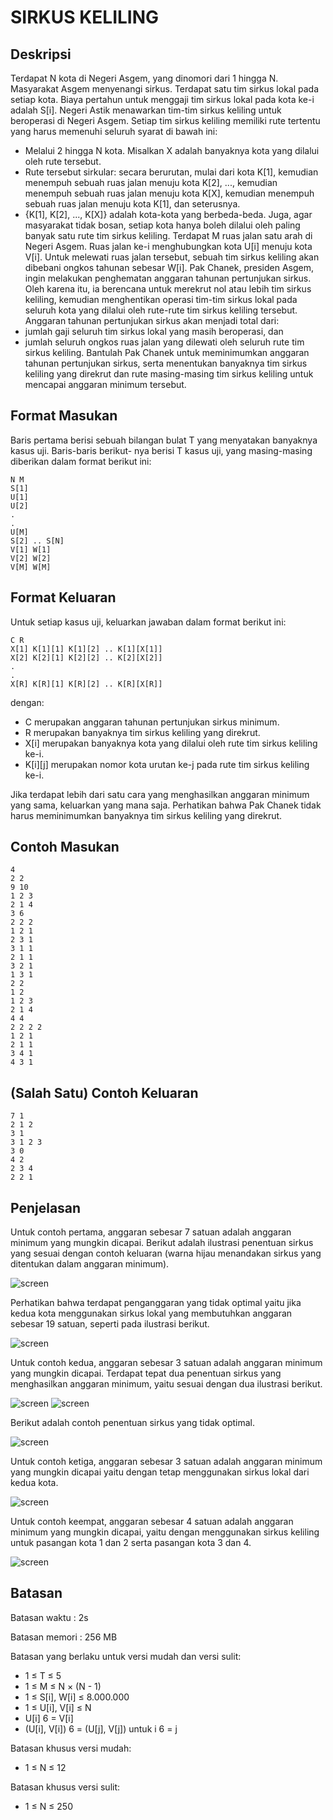 # SIRKUS KELILING

## Deskripsi
Terdapat N kota di Negeri Asgem, yang dinomori dari 1 hingga N. Masyarakat Asgem menyenangi sirkus.
Terdapat satu tim sirkus lokal pada setiap kota. Biaya pertahun untuk menggaji tim sirkus lokal pada
kota ke-i adalah S[i].
Negeri Astik menawarkan tim-tim sirkus keliling untuk beroperasi di Negeri Asgem. Setiap tim sirkus
keliling memiliki rute tertentu yang harus memenuhi seluruh syarat di bawah ini:
- Melalui 2 hingga N kota. Misalkan X adalah banyaknya kota yang dilalui oleh rute tersebut.
- Rute tersebut sirkular: secara berurutan, mulai dari kota K[1], kemudian menempuh sebuah ruas
jalan menuju kota K[2], ..., kemudian menempuh sebuah ruas jalan menuju kota K[X], kemudian
menempuh sebuah ruas jalan menuju kota K[1], dan seterusnya.
- {K[1], K[2], ..., K[X]} adalah kota-kota yang berbeda-beda.
Juga, agar masyarakat tidak bosan, setiap kota hanya boleh dilalui oleh paling banyak satu rute tim
sirkus keliling.
Terdapat M ruas jalan satu arah di Negeri Asgem. Ruas jalan ke-i menghubungkan kota U[i] menuju
kota V[i]. Untuk melewati ruas jalan tersebut, sebuah tim sirkus keliling akan dibebani ongkos tahunan
sebesar W[i].
Pak Chanek, presiden Asgem, ingin melakukan penghematan anggaran tahunan pertunjukan sirkus.
Oleh karena itu, ia berencana untuk merekrut nol atau lebih tim sirkus keliling, kemudian menghentikan
operasi tim-tim sirkus lokal pada seluruh kota yang dilalui oleh rute-rute tim sirkus keliling tersebut.
Anggaran tahunan pertunjukan sirkus akan menjadi total dari:
- jumlah gaji seluruh tim sirkus lokal yang masih beroperasi, dan
- jumlah seluruh ongkos ruas jalan yang dilewati oleh seluruh rute tim sirkus keliling.
Bantulah Pak Chanek untuk meminimumkan anggaran tahunan pertunjukan sirkus, serta menentukan
banyaknya tim sirkus keliling yang direkrut dan rute masing-masing tim sirkus keliling untuk mencapai
anggaran minimum tersebut.

## Format Masukan
Baris pertama berisi sebuah bilangan bulat T yang menyatakan banyaknya kasus uji. Baris-baris berikut-
nya berisi T kasus uji, yang masing-masing diberikan dalam format berikut ini:
    
    N M
    S[1]
    U[1]
    U[2]
    .
    .
    U[M]
    S[2] .. S[N]
    V[1] W[1]
    V[2] W[2]
    V[M] W[M]

## Format Keluaran
Untuk setiap kasus uji, keluarkan jawaban dalam format berikut ini:

    C R
    X[1] K[1][1] K[1][2] .. K[1][X[1]]
    X[2] K[2][1] K[2][2] .. K[2][X[2]]
    .
    .
    X[R] K[R][1] K[R][2] .. K[R][X[R]]

dengan:
- C merupakan anggaran tahunan pertunjukan sirkus minimum.
- R merupakan banyaknya tim sirkus keliling yang direkrut.
- X[i] merupakan banyaknya kota yang dilalui oleh rute tim sirkus keliling ke-i.
- K[i][j] merupakan nomor kota urutan ke-j pada rute tim sirkus keliling ke-i.

Jika terdapat lebih dari satu cara yang menghasilkan anggaran minimum yang sama, keluarkan yang
mana saja. Perhatikan bahwa Pak Chanek tidak harus meminimumkan banyaknya tim sirkus keliling
yang direkrut.

## Contoh Masukan
    
    4
    2 2
    9 10
    1 2 3
    2 1 4
    3 6
    2 2 2
    1 2 1
    2 3 1
    3 1 1
    2 1 1
    3 2 1
    1 3 1
    2 2
    1 2 
    1 2 3
    2 1 4
    4 4
    2 2 2 2
    1 2 1
    2 1 1
    3 4 1
    4 3 1

## (Salah Satu) Contoh Keluaran
    
    7 1
    2 1 2
    3 1
    3 1 2 3
    3 0
    4 2
    2 3 4
    2 2 1

## Penjelasan
Untuk contoh pertama, anggaran sebesar 7 satuan adalah anggaran minimum yang mungkin dicapai.
Berikut adalah ilustrasi penentuan sirkus yang sesuai dengan contoh keluaran (warna hijau menandakan
sirkus yang ditentukan dalam anggaran minimum).

![screen](https://github.com/ajisubarkah/programming-event/tree/master/src/sirkusKeliling-1.png)

Perhatikan bahwa terdapat penganggaran yang tidak optimal yaitu jika kedua kota menggunakan sirkus
lokal yang membutuhkan anggaran sebesar 19 satuan, seperti pada ilustrasi berikut.

![screen](https://github.com/ajisubarkah/programming-event/tree/master/src/sirkusKeliling-2.png)

Untuk contoh kedua, anggaran sebesar 3 satuan adalah anggaran minimum yang mungkin dicapai.
Terdapat tepat dua penentuan sirkus yang menghasilkan anggaran minimum, yaitu sesuai dengan dua
ilustrasi berikut.

![screen](https://github.com/ajisubarkah/programming-event/tree/master/src/sirkusKeliling-3.png)
![screen](https://github.com/ajisubarkah/programming-event/tree/master/src/sirkusKeliling-4.png)

Berikut adalah contoh penentuan sirkus yang tidak optimal.

![screen](https://github.com/ajisubarkah/programming-event/tree/master/src/sirkusKeliling-5.png)

Untuk contoh ketiga, anggaran sebesar 3 satuan adalah anggaran minimum yang mungkin dicapai yaitu
dengan tetap menggunakan sirkus lokal dari kedua kota.

![screen](https://github.com/ajisubarkah/programming-event/tree/master/src/sirkusKeliling-6.png)

Untuk contoh keempat, anggaran sebesar 4 satuan adalah anggaran minimum yang mungkin dicapai,
yaitu dengan menggunakan sirkus keliling untuk pasangan kota 1 dan 2 serta pasangan kota 3 dan 4.

![screen](https://github.com/ajisubarkah/programming-event/tree/master/src/sirkusKeliling-7.png)

## Batasan
Batasan waktu : 2s

Batasan memori : 256 MB

Batasan yang berlaku untuk versi mudah dan
versi sulit:
- 1 ≤ T ≤ 5
- 1 ≤ M ≤ N × (N - 1)
- 1 ≤ S[i], W[i] ≤ 8.000.000
- 1 ≤ U[i], V[i] ≤ N
- U[i] 6 = V[i]
- (U[i], V[i]) 6 = (U[j], V[j]) untuk i 6 = j

Batasan khusus versi mudah:
- 1 ≤ N ≤ 12

Batasan khusus versi sulit:
- 1 ≤ N ≤ 250